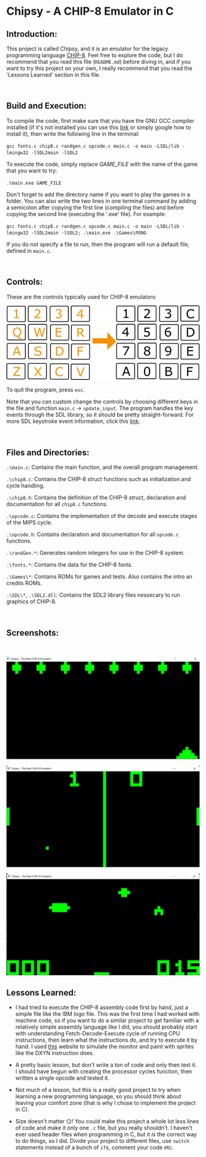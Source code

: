 # Chipsy - A CHIP-8 Emulator in C

## Introduction:
This project is called Chipsy, and it is an emulator for the legacy programming language [CHIP-8](https://en.wikipedia.org/wiki/CHIP-8). Feel free to explore the code, but I do recommend that you read this file (`README.md`) before diving in, and if you want to try this project on your own, I really recommend that you read the 'Lessons Learned' section in this file.

<br />

## Build and Execution:
To compile the code, first make sure that you have the GNU GCC compiler installed (if it's not installed you can use this [link](https://gcc.gnu.org/install/) or simply google how to install it), then write the following line in the terminal:

`gcc fonts.c chip8.c randgen.c opcode.c main.c -o main -LSDL/lib -lmingw32 -lSDL2main -lSDL2`

To execute the code, simply replace *GAME_FILE* with the name of the game that you want to try:

`.\main.exe GAME_FILE`

Don't forget to add the directory name if you want to play the games in a folder. You can also write the two lines in one terminal command by adding a semicolon after copying the first line (compiling the files) and before copying the second line (executing the '.exe' file). For example:

`gcc fonts.c chip8.c randgen.c opcode.c main.c -o main -LSDL/lib -lmingw32 -lSDL2main -lSDL2; .\main.exe .\Games\PONG`

If you do not specify a file to run, then the program will run a default file, defined in `main.c`.

<br />

## Controls:
These are the controls typically used for CHIP-8 emulators:

![Controls](/Screenshots/Controls.png "The CHIP-8 Emulator Controls")

To quit the program, press `esc`.

Note that you can custom change the controls by choosing different keys in the file and function `main.c` -> `update_input`. The program handles the key events through the SDL library, so it should be pretty straight-forward. For more SDL keystroke event information, click this [link](https://www.libsdl.org/release/SDL-1.2.15/docs/html/guideinputkeyboard.html).

<br />

## Files and Directories:

`.\main.c`: Contains the main function, and the overall program management.

`.\chip8.c`: Contains the CHIP-8 struct functions such as initialization and cycle handling.

`.\chip8.h`: Contains the definition of the CHIP-8 struct, declaration and documentation for all `chip8.c` functions.

`.\opcode.c`: Contains the implementation of the decode and execute stages of the MIPS cycle.

`.\opcode.h`: Contains declaration and documentation for all `opcode.c` functions.

`.\randGen.*`: Generates random integers for use in the CHIP-8 system.

`.\fonts.*`: Contains the data for the CHIP-8 fonts.

`.\Games\*`: Contains ROMs for games and tests. Also contains the intro an credits ROMs.

`.\SDL\*`, `.\SDL2.dll`: Contains the SDL2 library files nessecary to run graphics of CHIP-8.

<br />

## Screenshots:
<br />

![MISSILE.png](/Screenshots/MISSILE.png "A Screenshot of the game 'Missile'.")
<br />

![PONG2.png](/Screenshots/PONG2.png "A Screenshot of the game 'Pong2'.")
<br />

![UFO.png](/Screenshots/UFO.png "A Screenshot of the game 'UFO'.")
<br />

## Lessons Learned:
* I had tried to execute the CHIP-8 assembly code first by hand, just a simple file like the IBM logo file. This was the first time I had worked with machine code, so if you want to do a similar project to get familiar with a relatively simple assembly language like I did, you should probably start with understanding Fetch-Decode-Execute cycle of running CPU instructions, then learn what the instructions do, and try to execute it by hand. I used [this](https://www.piskelapp.com/p/create/sprite) website to simulate the monitor and paint with sprites like the DXYN instruction does.

* A pretty basic lesson, but don't write a ton of code and only then test it. I should have begun with creating the processor cycles function, then written a single opcode and tested it.

* Not much of a lesson, but this is a really good project to try when learning a new programming language, so you should think about leaving your comfort zone (that is why I chose to implement the project in C).

* Size doesn't matter :smirk:! You could make this project a whole lot less lines of code and make it only one `.c` file, but you really shouldn't. I haven't ever used header files when programming in C, but it *is* the correct way to do things, so I did. Divide your project to different files, use `switch` statements instead of a bunch of `if`s, comment your code etc.

